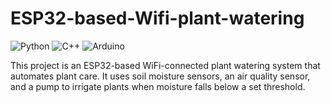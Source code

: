 # ESP32-based-Wifi-plant-watering

![Python](https://img.shields.io/badge/Python-3.8%2B-blue)
![C++](https://img.shields.io/badge/C++-11%20%2F%2014%20%2F%2017-blue)
![Arduino](https://img.shields.io/badge/Arduino-IDE-green)

This project is an ESP32-based WiFi-connected plant watering system that automates plant care. It uses soil moisture sensors, an air quality sensor, and a pump to irrigate plants when moisture falls below a set threshold.
